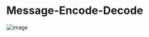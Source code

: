 # Message-Encode-Decode
![image](https://github.com/Risen-sys/Message-Encode-Decode/assets/118539484/a851030b-7eb5-4656-ba75-de219bc6eabc)
